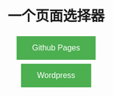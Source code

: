 <style>
.button {
    background-color: #4CAF50;
    border: none;
    color: white;
    padding: 15px 32px;
    text-align: center;
    text-decoration: none;
    display: inline-block;
    font-size: 16px;
    margin: 4px 2px;
    cursor: pointer;
}
</style>
<center>
<h1>一个页面选择器</h1>
<button onclick="window.location.href='https://pages.ox5.cc'" class="button">Github Pages</button><br/>
<button onclick="window.location.href='https://v.ox5.cc'" class="button">Wordpress</button><br/>
<button onclick="window.location.href='https://blogger.ox5.cc'" class="button" style="display:none">Github Pages</button><br/>
</center>

